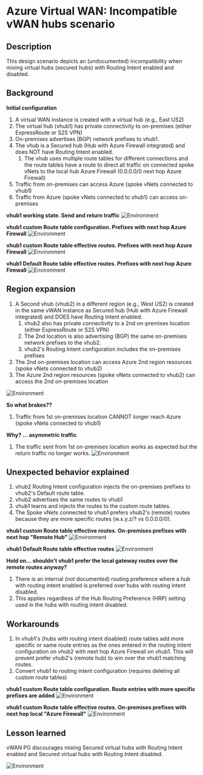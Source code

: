 # Azure Virtual WAN: Incompatible vWAN hubs scenario

## Description

This design scenario depicts an (undocumented) incompatibility when mixing virtual hubs (secured hubs) with Routing Intent enabled and disabled.

## Background  

**Initial configuration**

1. A virtual WAN instance is created with a virtual hub (e.g., East US2)
1. The virtual hub (vhub1) has private connectivity to on-premises (either ExpressRoute or S2S VPN)
1. On-premises advertises (BGP) network prefixes to vhub1.
1. The vhub is a Secured hub (Hub with Azure Firewall integrated) and does NOT have Routing Intent enabled.
    1. The vhub uses multiple route tables for different connections and the route tables have a route to direct all traffic on connected spoke vNets to the local hub Azure Firewall (0.0.0.0/0 next hop Azure Firewall)
1. Traffic from on-premises can access Azure (spoke vNets connected to vhub1)
1. Traffic from Azure (spoke vNets connected to vhub1) can access on-premises

**vhub1 working state. Send and return traffic**
![Environment](./media/single-region-working-1.png)

**vhub1 custom Route table configuration. Prefixes with next hop Azure Firewall**
![Environment](./media/vhub1-crt-1.png)

**vhub1 custom Route table effective routes. Prefixes with next hop Azure Firewall**
![Environment](./media/vhub1-custom-rt-effective-routes-1.png)

**vhub1 Default Route table effective routes. Prefixes with next hop Azure Firewall**
![Environment](./media/vhub1-default-rt-effective-routes-1.png)

## Region expansion

1. A Second vhub (vhub2) in a different region (e.g., West US2) is created in the same vWAN instance as Secured hub (Hub with Azure Firewall integrated) and DOES have Routing Intent enabled.
    1. vhub2 also has private connectivity to a 2nd on-premises location (either ExpressRoute or S2S VPN)  
    1. The 2nd location is also advertising (BGP) the same on-premises network prefixes to the vhub2.
    1. vhub2's Routing Intent configuration includes the on-premises prefixes
1. The 2nd on-premises location can access Azure 2nd region resources (spoke vNets connected to vhub2)
1. The Azure 2nd region resources (spoke vNets connected to vhub2) can access the 2nd on-premises location

![Environment](./media/2nd-region-working-partial-1.png)

**So what brakes??**

1. Traffic from 1st on-premises location CANNOT longer reach Azure (spoke vNets connected to vhub1)

**Why? ... asymmetric traffic**

1. The traffic sent from 1st on-premises location works as expected but the return traffic no longer works.
![Environment](./media/first-region-assymetric.png)

## Unexpected behavior explained

1. vhub2 Routing Intent configuration injects the on-premises prefixes to vhub2's Default route table.
1. vhub2 advertises the same routes to vhub1
1. vhub1 learns and injects the routes to the custom route tables.
1. The Spoke vNets connected to vhub1 prefers vhub2's (remote) routes because they are more specific routes (w.x.y.z/? vs 0.0.0.0/0).

**vhub1 custom Route table effective routes. On-premises prefixes with next hop "Remote Hub"**
![Environment](./media/vhub1-custom-rt-effective-routes-2.png)

**vhub1 Default Route table effective routes**
![Environment](./media/vhub1-default-rt-effective-routes-2.png)

**Hold on... shouldn't vhub1 prefer the local gateway routes over the remote routes anyway?**

1. There is an internal (not documented) routing preference where a hub with routing intent enabled is preferred over hubs with routing intent disabled.
1. This applies regardless of the Hub Routing Preference (HRP) setting used in the hubs with routing intent disabled.

## Workarounds

1. In vhub1's (hubs with routing intent disabled) route tables add more specific or same route entries as the ones entered in the routing intent configuration on vhub2 with next hop Azure Firewall on vhub1. This will prevent prefer vhub2's (remote hub) to win over the vhub1 matching routes.  
1. Convert vhub1 to routing intent configuration (requires deleting  all custom route tables)

**vhub1 custom Route table configuration. Route entries with more specific prefixes are added**
![Environment](./media/vhub1-crt-2.png)

**vhub1 custom Route table effective routes. On-premises prefixes with next hop local "Azure Firewall"**
![Environment](./media/vhub1-custom-rt-effective-routes-3.png)

## Lesson learned

vWAN PG discourages mixing Secured virtual hubs with Routing Intent enabled and Secured virtual hubs with Routing Intent disabled.


![Environment](./media/hub-hub-route-maps-requirement.png)